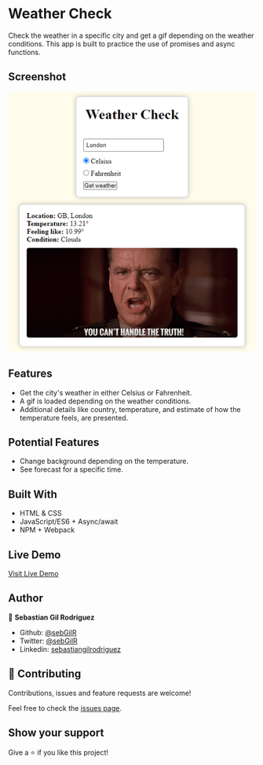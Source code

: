 # Weather Check

Check the weather in a specific city and get a gif depending on the weather conditions. This app is built to practice the use of promises and async functions.

## Screenshot

![screenshot](./screenshot.png)

## Features

- Get the city's weather in either Celsius or Fahrenheit.
- A gif is loaded depending on the weather conditions.
- Additional details like country, temperature, and estimate of how the temperature feels, are presented.

## Potential Features

- Change background depending on the temperature.
- See forecast for a specific time.

## Built With

- HTML & CSS
- JavaScript/ES6 + Async/await
- NPM + Webpack

## Live Demo

[Visit Live Demo](http://sebgil.me/WeatherApp/)

## Author

👤 **Sebastian Gil Rodriguez**

- Github: [@sebGilR](https://github.com/sebGilR)
- Twitter: [@sebGilR](https://twitter.com/sebGilR)
- Linkedin: [sebastiangilrodriguez](https://www.linkedin.com/in/sebastiangilrodriguez)

## 🤝 Contributing

Contributions, issues and feature requests are welcome!

Feel free to check the [issues page](issues/).

## Show your support

Give a ⭐️ if you like this project!

